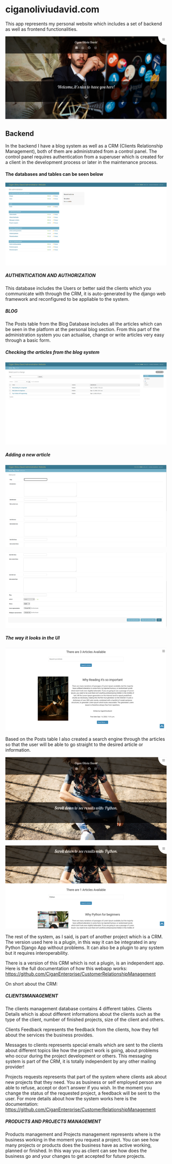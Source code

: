 # ciganoliviudavid.com

This app represents my personal website which includes a set of backend
as well as frontend functionalities.

![Website main page](ciganoliviudavid_documentation/picture_1.png)

## Backend

In the backend I have a blog system as well as a CRM (Clients 
Relationship Management), both of them are administrated from a control panel. 
The control panel requires authentication from a superuser which is created for a client in the 
development process or later in the maintenance process.

#### The databases and tables can be seen below

![Website administration page](ciganoliviudavid_documentation/picture_2.png)

##### AUTHENTICATION AND AUTHORIZATION

This database includes the Users or better said the clients which you communicate with through the 
CRM, it is auto-generated by the django web framework and reconfigured to be appliable to the system.  

##### BLOG

The Posts table from the Blog Database includes all the articles which can be seen in the platform
at the personal blog section. From this part of the administration system you can actualise, 
change or write articles very easy through a basic form.

##### Checking the articles from the blog system

![Website administration blog](ciganoliviudavid_documentation/picture_3.png) 

##### Adding a new article

![Website administration blog input](ciganoliviudavid_documentation/picture_4.png) 

![Website administration blog input](ciganoliviudavid_documentation/picture_5.png) 

##### The way it looks in the UI

![Website administration blog UI](ciganoliviudavid_documentation/picture_6.png) 

Based on the Posts table I also created a search engine through the articles so that
the user will be able to go straight to the desired article or information.

![Website administration blog UI](ciganoliviudavid_documentation/picture_7.png)

![Website administration blog UI](ciganoliviudavid_documentation/picture_8.png)

The rest of the system, as I said, is part of another project which is a CRM. The version
used here is a plugin, in this way it can be integrated in any Python Django App without problems.
It can also be a plugin to any system but it requires interoperability.

There is a version of this CRM which is not a plugin, is an independent app.
Here is the full documentation of how this webapp works: https://github.com/CiganEnterprise/CustomerRelationshipManagement

On short about the CRM:
 
##### CLIENTSMANAGEMENT

The clients management database contains 4 different tables.
Clients Details which is about different informations about the clients such as the
type of the client, number of finished projects, size of the client and others.

Clients Feedback represents the feedback from the clients, how they fell about
the services the business provides.

Messages to clients represents special emails which are sent to the clients about 
different topics like how the project work is going, about problems who occur
during the project development or others. This messaging system is part of the CRM, 
it is totally independent by any other mailing provider! 

Projects requests represents that part of the system where clients ask about 
new projects that they need. You as business or self employed person are able to
refuse, accept or don't answer if you wish. In the moment you change the status of the
requested project, a feedback will be sent to the user. For more details about how 
the system works here is the documentation: https://github.com/CiganEnterprise/CustomerRelationshipManagement

##### PRODUCTS AND PROJECTS MANAGEMENT

Products management and Projects management represents where is the business working
in the moment you request a project. You can see how many projects or products
does the business have as active working, planned or finished. In this way you as
client can see how does the business go and your changes to get accepted for future
projects. 
